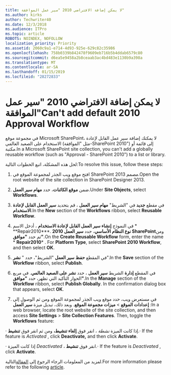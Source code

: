 ```yaml
---
title: لا يمكن إضافة الافتراضي 2010 "سير عمل الموافقة"
ms.author: kirks
author: Techwriter40
ms.date: 12/3/2018
ms.audience: ITPro
ms.topic: article
ROBOTS: NOINDEX, NOFOLLOW
localization_priority: Priority
ms.assetid: 2060c9a1-e714-4d93-925e-629c82c35986
ms.openlocfilehash: 758b0339b842478f9609eb716b5b4ddab6579c80
ms.sourcegitcommit: d6ea5e9458a2b8ceaab3ac4bd483e1130b9a398a
ms.translationtype: MT
ms.contentlocale: ar-SA
ms.lasthandoff: 01/15/2019
ms.locfileid: "28272833"
---
```

# <a name="cant-add-default-2010-approval-workflow"></a><span data-ttu-id="9ba7f-102">لا يمكن إضافة الافتراضي 2010 "سير عمل الموافقة"</span><span class="sxs-lookup"><span data-stu-id="9ba7f-102">Can't add default 2010 Approval Workflow</span></span>

<span data-ttu-id="9ba7f-103">في مجموعة موقع Microsoft SharePoint، لا يمكنك إضافة سير عمل القابل لإعادة الاستخدام على الصعيد العالمي (مثل "الموافقة-SharePoint 2010") إلى قائمة أو مكتبة.</span><span class="sxs-lookup"><span data-stu-id="9ba7f-103">In a Microsoft SharePoint site collection, you can't add a globally reusable workflow (such as "Approval - SharePoint 2010") to a list or library.</span></span>
  
<span data-ttu-id="9ba7f-104">لحل هذه المشكلة، اتبع الخطوات التالية:</span><span class="sxs-lookup"><span data-stu-id="9ba7f-104">To resolve this issue, follow these steps:</span></span> 
  
1. <span data-ttu-id="9ba7f-105">افتح موقع ويب الجذر لمجموعة الموقع في SharePoint مصمم 2013.</span><span class="sxs-lookup"><span data-stu-id="9ba7f-105">Open the root website of the site collection in SharePoint Designer 2013.</span></span>
  
2. <span data-ttu-id="9ba7f-106">ضمن **موقع الكائنات**، حدد **مهام سير العمل**.</span><span class="sxs-lookup"><span data-stu-id="9ba7f-106">Under **Site Objects**, select **Workflows**.</span></span> 
  
3. <span data-ttu-id="9ba7f-107">في مقطع **جديد** في "الشريط" **مهام سير العمل** ، قم بتحديد **سير العمل القابل لإعادة الاستخدام**.</span><span class="sxs-lookup"><span data-stu-id="9ba7f-107">In the **New** section of the **Workflows** ribbon, select **Reusable Workflow**.</span></span> 
  
4. <span data-ttu-id="9ba7f-p101">في النموذج **إنشاء سير العمل القابل لإعادة الاستخدام** ، أدخل الاسم \* \*\*Repair2010\*\*\*. **نوع النظام الأساسي**، حدد **سير العمل 2010 SharePoint**ومن ثم حدد **"موافق"**.</span><span class="sxs-lookup"><span data-stu-id="9ba7f-p101">On the **Create Reusable Workflow** form, enter the name  \* **Repair2010**\* . For **Platform Type**, select **SharePoint 2010 Workflow**, and then select **OK**.</span></span> 
  
5. <span data-ttu-id="9ba7f-110">في المقطع **حفظ** **سير العمل** "الشريط"، حدد " **نشر**".</span><span class="sxs-lookup"><span data-stu-id="9ba7f-110">In the **Save** section of the **Workflow** ribbon, select **Publish**.</span></span> 
  
6. <span data-ttu-id="9ba7f-p102">في المقطع **إدارة** الشريط **سير العمل** ، حدد **نشر على الصعيد العالمي**. في مربع الحوار التأكيد التي تظهر، حدد **"موافق"**.</span><span class="sxs-lookup"><span data-stu-id="9ba7f-p102">In the **Manage** section of the **Workflow** ribbon, select **Publish Globally**. In the confirmation dialog box that appears, select **OK**.</span></span> 
  
7. <span data-ttu-id="9ba7f-p103">في مستعرض ويب، حدد موقع ويب الجذر لمجموعة الموقع ومن ثم الوصول إلى **إعدادات الموقع** \> **ميزات مجموعة الموقع**. وبعد ذلك، تبديل ميزة **سير العمل** :</span><span class="sxs-lookup"><span data-stu-id="9ba7f-p103">In a web browser, locate the root website of the site collection, and then access **Site Settings** \> **Site Collection Features**. Then, toggle the **Workflows** feature:</span></span> 
  
<span data-ttu-id="9ba7f-115">· إذا كانت الميزة *نشطة* ، انقر فوق **إلغاء تنشيط،** ومن ثم انقر فوق **تنشيط**.</span><span class="sxs-lookup"><span data-stu-id="9ba7f-115">· If the feature is  *Activated*  , click **Deactivate,** and then click **Activate**.</span></span> 
  
<span data-ttu-id="9ba7f-116">· إذا كانت الميزة *Deactivated* ، انقر فوق **تنشيط**.</span><span class="sxs-lookup"><span data-stu-id="9ba7f-116">· If the feature is  *Deactivated*  , click **Activate**.</span></span> 
  
<span data-ttu-id="9ba7f-117">لمزيد من المعلومات الرجاء الرجوع إلى [المقالة](https://go.microsoft.com/fwlink/?linkid=2047770&amp;clcid=0x409)التالية.</span><span class="sxs-lookup"><span data-stu-id="9ba7f-117">For more information please refer to the following [article](https://go.microsoft.com/fwlink/?linkid=2047770&amp;clcid=0x409).</span></span>
  

